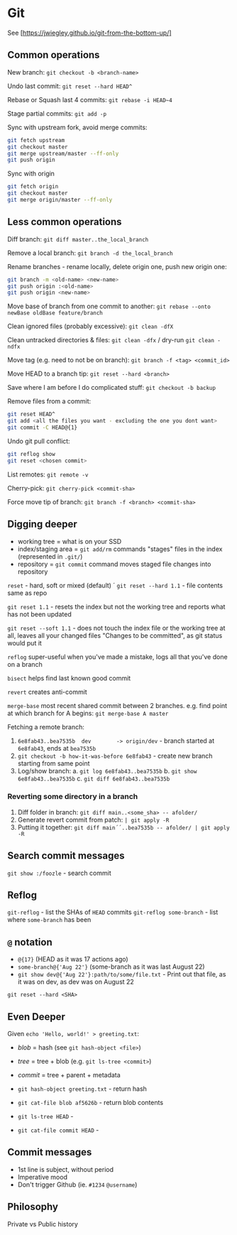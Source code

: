 # Git

See [https://jwiegley.github.io/git-from-the-bottom-up/]

## Common operations

New branch: `git checkout -b <branch-name>`

Undo last commit: `git reset --hard HEAD^`

Rebase or Squash last 4 commits: `git rebase -i HEAD~4`

Stage partial commits: `git add -p`

Sync with upstream fork, avoid merge commits:

```sh
git fetch upstream
git checkout master
git merge upstream/master --ff-only
git push origin
```

Sync with origin

```sh
git fetch origin
git checkout master
git merge origin/master --ff-only
```

## Less common operations

Diff branch: `git diff master..the_local_branch`

Remove a local branch: `git branch -d the_local_branch`

Rename branches - rename locally, delete origin one, push new origin one:

```sh
git branch -m <old-name> <new-name>
git push origin :<old-name>
git push origin <new-name>
```

Move base of branch from one commit to another: `git rebase --onto newBase oldBase feature/branch`

Clean ignored files (probably excessive): `git clean -dfX`

Clean untracked directories & files: `git clean -dfx` / dry-run `git clean -ndfx`

Move tag (e.g. need to not be on branch): `git branch -f <tag> <commit_id>`

Move HEAD to a branch tip: `git reset --hard <branch>`

Save where I am before I do complicated stuff: `git checkout -b backup`

Remove files from a commit:

```sh
git reset HEAD^
git add <all the files you want - excluding the one you dont want>
git commit -C HEAD@{1}
```

Undo git pull conflict:

```sh
git reflog show
git reset <chosen commit>
```

List remotes: `git remote -v`

Cherry-pick: `git cherry-pick <commit-sha>`

Force move tip of branch: `git branch -f <branch> <commit-sha>`

## Digging deeper

- working tree = what is on your SSD
- index/staging area = `git add/rm` commands "stages" files in the index (represented in `.git/`)
- repository = `git commit` command moves staged file changes into repository

`reset` - hard, soft or mixed (default)
´
`git reset --hard 1.1` - file contents same as repo

`git reset 1.1` - resets the index but not the working tree and reports what has not been updated

`git reset --soft 1.1` - does not touch the index file or the working tree at all, leaves all your changed files "Changes to be committed", as git status would put it

`reflog` super-useful when you've made a mistake, logs all that you've done on a branch

`bisect` helps find last known good commit

`revert` creates anti-commit

`merge-base` most recent shared commit between 2 branches.  e.g. find point at which branch for A begins: `git merge-base A master`

Fetching a remote branch:

1. `6e8fab43..bea7535b  dev        -> origin/dev` - branch started at `6e8fab43`, ends at `bea7535b`
2. `git checkout -b how-it-was-before 6e8fab43` - create new branch starting from same point
3. Log/show branch:
    a. `git log 6e8fab43..bea7535b`
    b. `git show 6e8fab43..bea7535b`
    c. `git diff 6e8fab43..bea7535b`

### Reverting some directory in a branch

1. Diff folder in branch: `git diff main..<some_sha> -- afolder/`
2. Generate revert commit from patch: `| git apply -R`
3. Putting it together: `git diff main´´..bea7535b -- afolder/ | git apply -R`

## Search commit messages

`git show :/foozle` - search commit

## Reflog

`git-reflog` - list the SHAs of `HEAD` commits
`git-reflog some-branch` - list where `some-branch` has been

## `@` notation

- `@{17}` (HEAD as it was 17 actions ago)
- `some-branch@{'Aug 22'}` (some-branch as it was last August 22)
- `git show dev@{'Aug 22'}:path/to/some/file.txt` - Print out that file, as it was on dev, as dev was on August 22

`git reset --hard <SHA>`

## Even Deeper

Given `echo 'Hello, world!' > greeting.txt`:

- *blob* = hash (see `git hash-object <file>`)
- *tree* = tree + blob (e.g. `git ls-tree <commit>`)
- *commit* = tree + parent + metadata

- `git hash-object greeting.txt` - return hash
- `git cat-file blob af5626b` - return blob contents
- `git ls-tree HEAD` -
- `git cat-file commit HEAD` -

## Commit messages

- 1st line is subject, without period
- Imperative mood
- Don't trigger Github (ie. `#1234` `@username`)

## Philosophy

Private vs Public history
